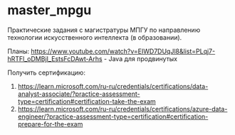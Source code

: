 # master_mpgu
Практические задания с магистратуры МПГУ по направлению технологии искусственного интеллекта (в образовании).

Планы: 
https://www.youtube.com/watch?v=EIWD7DUqJl8&list=PLqj7-hRTFl_oDMBjI_EstsFcDAwt-Arhs - Java для продвинутых

Получить сертификацию: 
1. https://learn.microsoft.com/ru-ru/credentials/certifications/data-analyst-associate/?practice-assessment-type=certification#certification-take-the-exam
2. https://learn.microsoft.com/ru-ru/credentials/certifications/azure-data-engineer/?practice-assessment-type=certification#certification-prepare-for-the-exam

